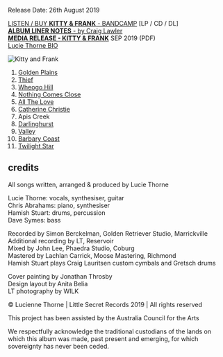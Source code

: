 <!-- KITTY & FRANK -->

Release Date: 26th August 2019

[LISTEN / BUY **KITTY & FRANK** - BANDCAMP](https://luciethorne.bandcamp.com/album/kitty-frank) [LP / CD / DL]\
[**ALBUM LINER NOTES** - by Craig Lawler](?p=albums/kitty-and-frank/lawler)\
[**MEDIA RELEASE - KITTY & FRANK**](data/pr/LT_KF_MediaRelease_Sep2019.pdf) SEP 2019 (PDF)\
[Lucie Thorne BIO](?p=about/bio)

![Kitty and Frank](rgen/cover/r-200/kitty-and-frank.jpg)

1. [Golden Plains](?p=albums/kitty-and-frank/texts#goldenplains)
2. [Thief](?p=albums/kitty-and-frank/texts#thief)
3. [Wheogo Hill](?p=albums/kitty-and-frank/texts#wheogohill)
4. [Nothing Comes Close](?p=albums/kitty-and-frank/texts#nothingcomesclose)
5. [All The Love](?p=albums/kitty-and-frank/texts#allthelove)
6. [Catherine Christie](?p=albums/kitty-and-frank/texts#catherinechristie)
7. Apis Creek
8. [Darlinghurst](?p=albums/kitty-and-frank/texts#darlinghurst)
9. [Valley](?p=albums/kitty-and-frank/texts#valley)
10. [Barbary Coast](?p=albums/kitty-and-frank/texts#barbarycoast)
11. [Twilight Star](?p=albums/kitty-and-frank/texts#twilightstar)

## credits

All songs written, arranged & produced by Lucie Thorne

Lucie Thorne: vocals, synthesiser, guitar\
Chris Abrahams: piano, synthesiser\
Hamish Stuart: drums, percussion\
Dave Symes: bass

Recorded by Simon Berckelman, Golden Retriever Studio, Marrickville\
Additional recording by LT, Reservoir\
Mixed by John Lee, Phaedra Studio, Coburg\
Mastered by Lachlan Carrick, Moose Mastering, Richmond\
Hamish Stuart plays Craig Lauritsen custom cymbals and Gretsch drums

Cover painting by Jonathan Throsby\
Design layout by Anita Belia\
LT photography by WILK
 
© Lucienne Thorne | Little Secret Records 2019 | All rights reserved

This project has been assisted by the Australia Council for the Arts

We respectfully acknowledge the traditional custodians of the lands on which this album was made, past present and emerging, for which sovereignty has never been ceded.

<!-- ![](data/image/ground/lsr-35.png) -->
